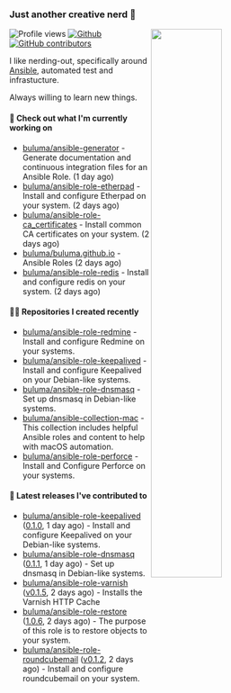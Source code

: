 ### Just another creative nerd 👋


![Profile views](https://gpvc.arturio.dev/buluma) <a href="https://gitstats.me/buluma">
  <img align="right" src="https://github-readme-stats.vercel.app/api?username=buluma&theme=gotham&show_icons=true" width="50%"/>
</a>
[![Github](https://img.shields.io/badge/-buluma-black?style=flat&labelColor=black&logo=github&logoColor=white&include_all_commits=true&count_private=true)](https://gitstats.me/buluma)
[![GitHub contributors](https://img.shields.io/github/contributors/buluma/badges.svg)](https://GitHub.com/buluma/badges/graphs/contributors/)

I like nerding-out, specifically around [Ansible](https://github.com/ansible/ansible), automated test and infrastucture.

Always willing to learn new things.

#### 👷 Check out what I'm currently working on

- [buluma/ansible-generator](https://github.com/buluma/ansible-generator) - Generate documentation and continuous integration files for an Ansible Role. (1 day ago)
- [buluma/ansible-role-etherpad](https://github.com/buluma/ansible-role-etherpad) - Install and configure Etherpad on your system. (2 days ago)
- [buluma/ansible-role-ca_certificates](https://github.com/buluma/ansible-role-ca_certificates) - Install common CA certificates on your system. (2 days ago)
- [buluma/buluma.github.io](https://github.com/buluma/buluma.github.io) - Ansible Roles (2 days ago)
- [buluma/ansible-role-redis](https://github.com/buluma/ansible-role-redis) - Install and configure redis on your system. (2 days ago)

#### 👨‍💻 Repositories I created recently

- [buluma/ansible-role-redmine](https://github.com/buluma/ansible-role-redmine) - Install and configure Redmine on your systems.
- [buluma/ansible-role-keepalived](https://github.com/buluma/ansible-role-keepalived) - Install and configure Keepalived on your Debian-like systems.
- [buluma/ansible-role-dnsmasq](https://github.com/buluma/ansible-role-dnsmasq) - Set up dnsmasq in Debian-like systems.
- [buluma/ansible-collection-mac](https://github.com/buluma/ansible-collection-mac) - This collection includes helpful Ansible roles and content to help with macOS automation.
- [buluma/ansible-role-perforce](https://github.com/buluma/ansible-role-perforce) - Install and Configure Perforce on your systems.

#### 🚀 Latest releases I've contributed to

- [buluma/ansible-role-keepalived](https://github.com/buluma/ansible-role-keepalived) ([0.1.0](https://github.com/buluma/ansible-role-keepalived/releases/tag/0.1.0), 1 day ago) - Install and configure Keepalived on your Debian-like systems.
- [buluma/ansible-role-dnsmasq](https://github.com/buluma/ansible-role-dnsmasq) ([0.1.1](https://github.com/buluma/ansible-role-dnsmasq/releases/tag/0.1.1), 1 day ago) - Set up dnsmasq in Debian-like systems.
- [buluma/ansible-role-varnish](https://github.com/buluma/ansible-role-varnish) ([v0.1.5](https://github.com/buluma/ansible-role-varnish/releases/tag/v0.1.5), 2 days ago) - Installs the Varnish HTTP Cache
- [buluma/ansible-role-restore](https://github.com/buluma/ansible-role-restore) ([1.0.6](https://github.com/buluma/ansible-role-restore/releases/tag/1.0.6), 2 days ago) - The purpose of this role is to restore objects to your system.
- [buluma/ansible-role-roundcubemail](https://github.com/buluma/ansible-role-roundcubemail) ([v0.1.2](https://github.com/buluma/ansible-role-roundcubemail/releases/tag/v0.1.2), 2 days ago) - Install and configure roundcubemail on your system.


